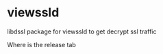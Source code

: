 viewssld
========

libdssl package for viewssld to get decrypt ssl traffic

Where is the release tab
